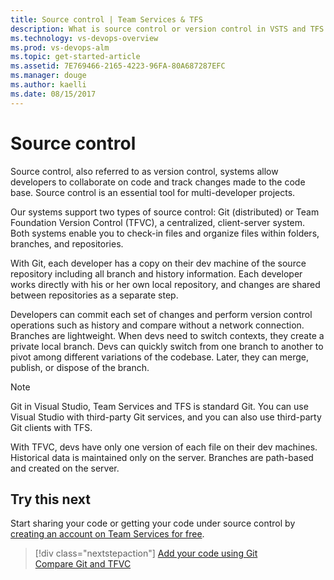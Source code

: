 ```yaml
---
title: Source control | Team Services & TFS
description: What is source control or version control in VSTS and TFS 
ms.technology: vs-devops-overview 
ms.prod: vs-devops-alm
ms.topic: get-started-article  
ms.assetid: 7E769466-2165-4223-96FA-80A687287EFC
ms.manager: douge
ms.author: kaelli
ms.date: 08/15/2017
---
```


# Source control 

Source control, also referred to as version control, systems allow developers to collaborate on code and track changes made to the code base. Source control is an essential tool for multi-developer projects.  

Our systems support two types of source control: Git (distributed) or Team Foundation Version Control (TFVC), a centralized, client-server system. Both systems enable you to check-in files and organize files within folders, branches, and repositories. 

With Git, each developer has a copy on their dev machine of the source repository including all branch and history information. Each developer works directly with his or her own local repository, and changes are shared between repositories as a separate step.

Developers can commit each set of changes and perform version control operations such as history and compare without a network connection. Branches are lightweight. When devs need to switch contexts, they create a private local branch. Devs can quickly switch from one branch to another to pivot among different variations of the codebase. Later, they can merge, publish, or dispose of the branch.

>[!NOTE]
>Git in Visual Studio, Team Services and TFS is standard Git. You can use Visual Studio with third-party Git services, and you can also use third-party Git clients with TFS.

With TFVC, devs have only one version of each file on their dev machines. Historical data is maintained only on the server. Branches are path-based and created on the server. 

 
## Try this next  

Start sharing your code or getting your code under source control by [creating an account on Team Services for free](../accounts/team-services/sign-up-for-visual-studio-team-services.md).  

> [!div class="nextstepaction"]
> [Add your code using Git](/vsts/git/gitquickstart?toc=/vsts/user-guide/toc.json&bc=/vsts/breadcrumb/toc.json)  
> [Compare Git and TFVC](/vsts/tfvc/comparison-git-tfvc?toc=/vsts/user-guide/toc.json&bc=/vsts/breadcrumb/toc.json )  